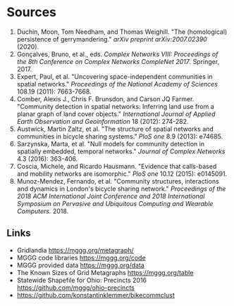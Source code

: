 # Sources

1. Duchin, Moon, Tom Needham, and Thomas Weighill. "The (homological) persistence of gerrymandering." *arXiv preprint arXiv:2007.02390* (2020).
2. Gonçalves, Bruno, et al., eds. *Complex Networks VIII: Proceedings of the 8th Conference on Complex Networks CompleNet 2017*. Springer, 2017.
3. Expert, Paul, et al. "Uncovering space-independent communities in spatial networks." *Proceedings of the National Academy of Sciences* 108.19 (2011): 7663-7668.
4. Comber, Alexis J., Chris F. Brunsdon, and Carson JQ Farmer. "Community detection in spatial networks: Inferring land use from a planar graph of land cover objects." *International Journal of Applied Earth Observation and Geoinformation* 18 (2012): 274-282.
5. Austwick, Martin Zaltz, et al. "The structure of spatial networks and communities in bicycle sharing systems." *PloS one* 8.9 (2013): e74685.
6. Sarzynska, Marta, et al. "Null models for community detection in spatially embedded, temporal networks." *Journal of Complex Networks* 4.3 (2016): 363-406.
7. Coscia, Michele, and Ricardo Hausmann. "Evidence that calls-based and mobility networks are isomorphic." *PloS one* 10.12 (2015): e0145091.
8. Munoz-Mendez, Fernando, et al. "Community structures, interactions and dynamics in London's bicycle sharing network." *Proceedings of the 2018 ACM International Joint Conference and 2018 International Symposium on Pervasive and Ubiquitous Computing and Wearable Computers.* 2018.

## Links
- Gridlandia https://mggg.org/metagraph/
- MGGG code libraries https://mggg.org/code
- MGGG provided data https://mggg.org/data
- The Known Sizes of Grid Metagraphs https://mggg.org/table
- Statewide Shapefile for Ohio: Precincts 2016 https://github.com/mggg/ohio-precincts
- https://github.com/konstantinklemmer/bikecommclust 
